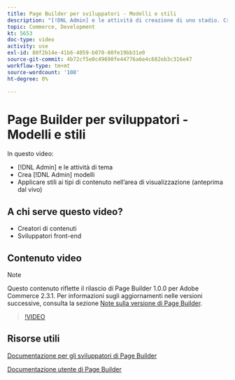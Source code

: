 ```yaml
---
title: Page Builder per sviluppatori - Modelli e stili
description: "[!DNL Admin] e le attività di creazione di uno stadio. Crea [!DNL Admin] modelli ​. Applica gli stili ai tipi di contenuto nell’area di visualizzazione (anteprima live)."
topic: Commerce, Development
kt: 5653
doc-type: video
activity: use
exl-id: 80f2b14e-41b6-4059-b070-80fe19bb31e0
source-git-commit: 4b72cf5e0c49690fe44776a6e4c682eb3c316e47
workflow-type: tm+mt
source-wordcount: '108'
ht-degree: 0%

---
```


# Page Builder per sviluppatori - Modelli e stili

In questo video:

- [!DNL Admin] e le attività di tema
- Crea [!DNL Admin] modelli &#x200B;
- Applicare stili ai tipi di contenuto nell’area di visualizzazione (anteprima dal vivo)

## A chi serve questo video?

- Creatori di contenuti
- Sviluppatori front-end

## Contenuto video

>[!NOTE]
>
>Questo contenuto riflette il rilascio di Page Builder 1.0.0 per Adobe Commerce 2.3.1. Per informazioni sugli aggiornamenti nelle versioni successive, consulta la sezione [Note sulla versione di Page Builder](https://devdocs.magento.com/page-builder/docs/release-notes.html).

>[!VIDEO](https://video.tv.adobe.com/v/35712?quality=12&learn=on)

## Risorse utili

[Documentazione per gli sviluppatori di Page Builder](https://devdocs.magento.com/page-builder/docs/index.html)

[Documentazione utente di Page Builder](https://docs.magento.com/user-guide/cms/page-builder.html)
